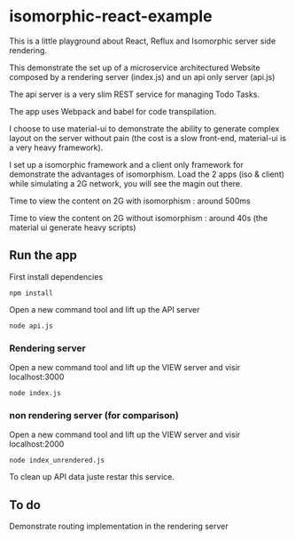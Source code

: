 # isomorphic-react-example

This is a little playground about React, Reflux and Isomorphic server side rendering.

This demonstrate the set up of a microservice architectured Website composed by a rendering server (index.js) and un api only server (api.js)

The api server is a very slim REST service for managing Todo Tasks.

The app uses Webpack and babel for code transpilation.

I choose to use material-ui to demonstrate the ability to generate complex layout on the server without pain (the cost is a slow front-end, material-ui is a very heavy framework).

I set up a isomorphic framework and a client only framework for demonstrate the advantages of isomorphism. Load the 2 apps (iso & client) while simulating a 2G network, you will see the magin out there.

Time to view the content on 2G with isomorphism : around 500ms

Time to view the content on 2G without isomorphism : around 40s (the material ui generate heavy scripts)

## Run the app

First install dependencies
```
npm install
```

Open a new command tool and lift up the API server
```
node api.js
```
### Rendering server
Open a new command tool and lift up the VIEW server and visir localhost:3000
```
node index.js
```

### non rendering server (for comparison)
Open a new command tool and lift up the VIEW server and visir localhost:2000
```
node index_unrendered.js
```

To clean up API data juste restar this service.

## To do

Demonstrate routing implementation in the rendering server
